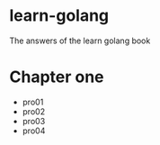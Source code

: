 learn-golang
============

The answers of the learn golang book


Chapter one
============
+ pro01
+ pro02
+ pro03
+ pro04
